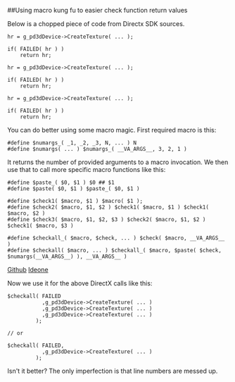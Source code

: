 
##Using macro kung fu to easier check function return values

  Below is a chopped piece of code from Directx SDK sources.

    hr = g_pd3dDevice->CreateTexture( ... );
    
    if( FAILED( hr ) )
        return hr;
    
    hr = g_pd3dDevice->CreateTexture( ... );
    
    if( FAILED( hr ) )
        return hr;
    
    hr = g_pd3dDevice->CreateTexture( ... );
    
    if( FAILED( hr ) )
        return hr;


  You can do better using some macro magic. First required macro is this:


    #define $numargs_( _1, _2, _3, N, ... ) N
    #define $numargs( ... ) $numargs_( __VA_ARGS__, 3, 2, 1 )


  It returns the number of provided arguments to a macro invocation. We then use that to call
  more specific macro functions like this:


    #define $paste_( $0, $1 ) $0 ## $1
    #define $paste( $0, $1 ) $paste_( $0, $1 )
    
    #define $check1( $macro, $1 ) $macro( $1 );
    #define $check2( $macro, $1, $2 ) $check1( $macro, $1 ) $check1( $macro, $2 )
    #define $check3( $macro, $1, $2, $3 ) $check2( $macro, $1, $2 ) $check1( $macro, $3 )

    #define $checkall_( $macro, $check, ... ) $check( $macro, __VA_ARGS__ )
    #define $checkall( $macro, ... ) $checkall_( $macro, $paste( $check, $numargs(__VA_ARGS__) ), __VA_ARGS__ )

  [Github](https://github.com/alexpolt/poetry/blob/master/macros.h) [Ideone](http://ideone.com/Q9uoPV)


  Now we use it for the above DirectX calls like this:


    $checkall( FAILED
               ,g_pd3dDevice->CreateTexture( ... )
               ,g_pd3dDevice->CreateTexture( ... )
               ,g_pd3dDevice->CreateTexture( ... ) 
             );
    
    // or
    
    $checkall( FAILED,
               ,g_pd3dDevice->CreateTexture( ... )
             );


  Isn't it better? The only imperfection is that line numbers are messed up.

